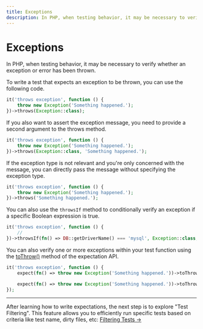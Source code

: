 ```yaml
---
title: Exceptions
description: In PHP, when testing behavior, it may be necessary to verify whether an exception or error has been thrown.
---
```


# Exceptions

In PHP, when testing behavior, it may be necessary to verify whether an exception or error has been thrown.

To write a test that expects an exception to be thrown, you can use the following code.

```php
it('throws exception', function () {
    throw new Exception('Something happened.');
})->throws(Exception::class);
```

If you also want to assert the exception message, you need to provide a second argument to the throws method.

```php
it('throws exception', function () {
    throw new Exception('Something happened.');
})->throws(Exception::class, 'Something happened.');
```

If the exception type is not relevant and you're only concerned with the message, you can directly pass the message without specifying the exception type.

```php
it('throws exception', function () {
    throw new Exception('Something happened.');
})->throws('Something happened.');
```

You can also use the `throwsIf` method to conditionally verify an exception if a specific Boolean expression is true.
```php
it('throws exception', function () {
    //
})->throwsIf(fn() => DB::getDriverName() === 'mysql', Exception::class, 'MySQL is not supported.');
```

You can also verify one or more exceptions within your test function using the [toThrow()](/docs/expectations#expect-toThrow) method of the expectation API.

```php
it('throws exception', function () {
    expect(fn() => throw new Exception('Something happened.'))->toThrow(Exception::class);

    expect(fn() => throw new Exception('Something happened.'))->toThrow(Exception::class);
});
```

---

After learning how to write expectations, the next step is to explore "Test Filtering". This feature allows you to efficiently run specific tests based on criteria like test name, dirty files, etc: [Filtering Tests →](/docs/filtering-tests)
